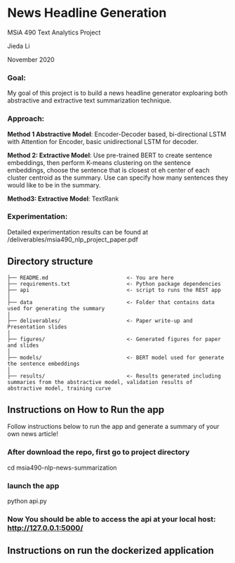 # **News Headline Generation**

MSiA 490 Text Analytics Project

Jieda Li

November 2020 



### **Goal**: 
My goal of this project is to build a news headline generator exploaring both abstractive and extractive text summarization technique.

### **Approach**: 

**Method 1 Abstractive Model**: Encoder-Decoder based, bi-directional LSTM with Attention for Encoder, basic unidirectional LSTM for decoder.

**Method 2: Extractive Model**: Use pre-trained BERT to create sentence embeddings, then perform K-means clustering on the sentence embeddings, choose the sentence that is closest ot eh center of each cluster centroid as the summary. Use can specify how many sentences they would like to be in the summary.

**Method3: Extractive Model**: TextRank

### **Experimentation**:

Detailed experimentation results can be found at /deliverables/msia490_nlp_project_paper.pdf
 

## Directory structure 

```
├── README.md                         <- You are here
├── requirements.txt                  <- Python package dependencies 
├── api                               <- script to runs the REST app  
│
├── data                              <- Folder that contains data used for generating the summary
│
├── deliverables/                     <- Paper write-up and Presentation slides 
│
├── figures/                          <- Generated figures for paper and slides
│
├── models/                           <- BERT model used for generate the sentence embeddings
│
├── results/                          <- Results generated including summaries from the abstractive model, validation results of abstractive model, training curve

```

## Instructions on How to Run the app

Follow instructions below to run the app and generate a summary of your own news article!

### After download the repo, first go to project directory
  
  cd msia490-nlp-news-summarization

### launch the app

  python api.py

### Now You should be able to access the api at your local host: http://127.0.0.1:5000/


## Instructions on run the dockerized application

